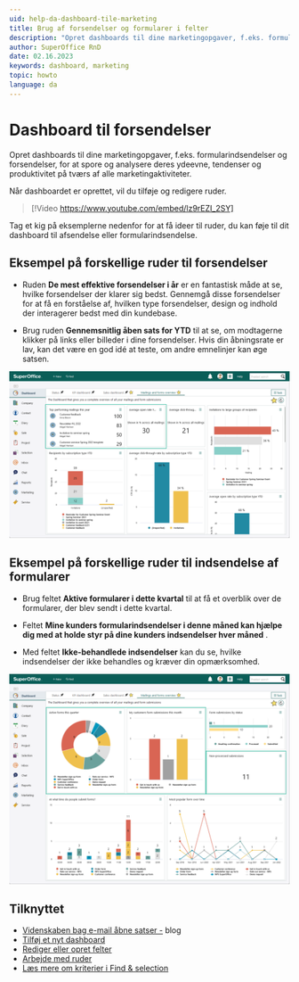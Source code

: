 ```yaml
---
uid: help-da-dashboard-tile-marketing
title: Brug af forsendelser og formularer i felter
description: "Opret dashboards til dine marketingopgaver, f.eks. formularindsendelser og forsendelser, for at spore og analysere deres ydeevne, tendenser og produktivitet på tværs af alle marketingaktiviteter."
author: SuperOffice RnD
date: 02.16.2023
keywords: dashboard, marketing
topic: howto
language: da
---
```


# Dashboard til forsendelser

Opret dashboards til dine marketingopgaver, f.eks. formularindsendelser og forsendelser, for at spore og analysere deres ydeevne, tendenser og produktivitet på tværs af alle marketingaktiviteter.

Når dashboardet er oprettet, vil du tilføje og redigere ruder.

<!-- markdownlint-disable-next-line MD034 DOCSMD007 -->
> [!Video https://www.youtube.com/embed/lz9rEZI_2SY]

Tag et kig på eksemplerne nedenfor for at få ideer til ruder, du kan føje til dit dashboard til afsendelse eller formularindsendelse.

## Eksempel på forskellige ruder til forsendelser

* Ruden **De mest effektive forsendelser i år** er en fantastisk måde at se, hvilke forsendelser der klarer sig bedst. Gennemgå disse forsendelser for at få en forståelse af, hvilken type forsendelser, design og indhold der interagerer bedst med din kundebase.

* Brug ruden **Gennemsnitlig åben sats for YTD** til at se, om modtagerne klikker på links eller billeder i dine forsendelser. Hvis din åbningsrate er lav, kan det være en god idé at teste, om andre emnelinjer kan øge satsen.

![Eksemplet viser forskellige adressefelter, du kan bruge til at få et overblik over dine data -screenshot][img1]

## Eksempel på forskellige ruder til indsendelse af formularer

* Brug feltet **Aktive formularer i dette kvartal** til at få et overblik over de formularer, der blev sendt i dette kvartal.

* Feltet **Mine kunders formularindsendelser i denne måned kan hjælpe dig med at holde styr på dine kunders indsendelser hver måned** .

* Med feltet **Ikke-behandlede indsendelser** kan du se, hvilke indsendelser der ikke behandles og kræver din opmærksomhed.

![Eksemplet viser forskellige formularafsendelse, du kan bruge til at få et overblik over dine data -screenshot][img2]

## Tilknyttet

* [Videnskaben bag e-mail åbne satser -][1] blog
* [Tilføj et nyt dashboard][5]
* [Rediger eller opret felter][3]
* [Arbejde med ruder][6]
* [Læs mere om kriterier i Find & selection][2]

<!-- Referenced links -->
[1]: https://www.superoffice.com/blog/email-open-rates/
[2]: ../../search-options/learn/search-criteria.md
[3]: edit-tile.md
[5]: create.md
[6]: working-with-tiles.md

<!-- Referenced images -->
[img1]: ../../../media/loc/en/dashboard/user-mailing-dashboard.png
[img2]: ../../../media/loc/en/dashboard/user-mailing-dashboard-forms.png
